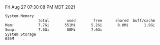 Fri Aug 27 07:30:08 PM MDT 2021
```bash
System Memory
               total        used        free      shared  buff/cache   available
Mem:           7.7Gi       551Mi       5.2Gi       8.0Mi       1.9Gi       6.8Gi
Swap:          7.6Gi        80Mi       7.6Gi
System Storage
636M	.
```
```bash
